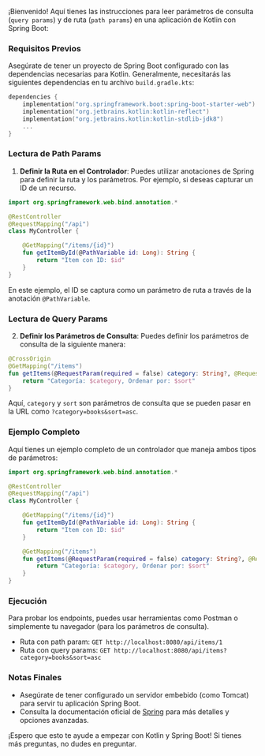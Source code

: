 ¡Bienvenido! Aquí tienes las instrucciones para leer parámetros de consulta (`query params`) y de ruta (`path params`) en una aplicación de Kotlin con Spring Boot:

### Requisitos Previos
Asegúrate de tener un proyecto de Spring Boot configurado con las dependencias necesarias para Kotlin. Generalmente, necesitarás las siguientes dependencias en tu archivo `build.gradle.kts`:

```kotlin
dependencies {
    implementation("org.springframework.boot:spring-boot-starter-web")
    implementation("org.jetbrains.kotlin:kotlin-reflect")
    implementation("org.jetbrains.kotlin:kotlin-stdlib-jdk8")
    ...
}
```

### Lectura de Path Params

1. **Definir la Ruta en el Controlador**:
   Puedes utilizar anotaciones de Spring para definir la ruta y los parámetros. Por ejemplo, si deseas capturar un ID de un recurso.

```kotlin
import org.springframework.web.bind.annotation.*

@RestController
@RequestMapping("/api")
class MyController {

    @GetMapping("/items/{id}")
    fun getItemById(@PathVariable id: Long): String {
        return "Item con ID: $id"
    }
}
```

En este ejemplo, el ID se captura como un parámetro de ruta a través de la anotación `@PathVariable`.

### Lectura de Query Params

2. **Definir los Parámetros de Consulta**:
   Puedes definir los parámetros de consulta de la siguiente manera:

```kotlin
@CrossOrigin
@GetMapping("/items")
fun getItems(@RequestParam(required = false) category: String?, @RequestParam(required = false) sort: String?): String {
    return "Categoría: $category, Ordenar por: $sort"
}
```

Aquí, `category` y `sort` son parámetros de consulta que se pueden pasar en la URL como `?category=books&sort=asc`.

### Ejemplo Completo

Aquí tienes un ejemplo completo de un controlador que maneja ambos tipos de parámetros:

```kotlin
import org.springframework.web.bind.annotation.*

@RestController
@RequestMapping("/api")
class MyController {

    @GetMapping("/items/{id}")
    fun getItemById(@PathVariable id: Long): String {
        return "Item con ID: $id"
    }

    @GetMapping("/items")
    fun getItems(@RequestParam(required = false) category: String?, @RequestParam(required = false) sort: String?): String {
        return "Categoría: $category, Ordenar por: $sort"
    }
}
```

### Ejecución

Para probar los endpoints, puedes usar herramientas como Postman o simplemente tu navegador (para los parámetros de consulta).

- Ruta con path param: `GET http://localhost:8080/api/items/1`
- Ruta con query params: `GET http://localhost:8080/api/items?category=books&sort=asc`

### Notas Finales
- Asegúrate de tener configurado un servidor embebido (como Tomcat) para servir tu aplicación Spring Boot.
- Consulta la documentación oficial de [Spring](https://docs.spring.io/spring-framework/docs/current/reference/html/web.html#mvc-framework) para más detalles y opciones avanzadas.

¡Espero que esto te ayude a empezar con Kotlin y Spring Boot! Si tienes más preguntas, no dudes en preguntar.